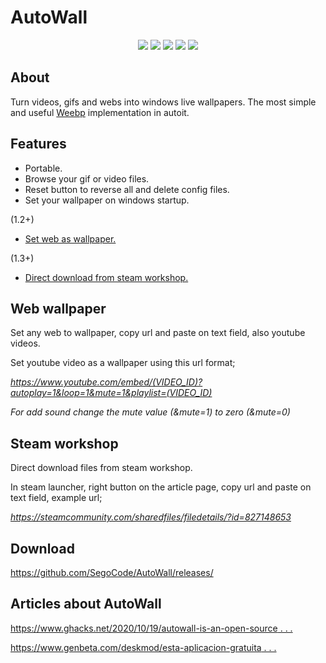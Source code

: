# AutoWall

<p align="center">
<img src="https://github.com/SegoCode/AutoWall/blob/master/media/demo.gif">
<img src="https://img.shields.io/badge/core-weebp & mpv-red"> <img src="https://img.shields.io/badge/-%20Made%20with%20Autoit%20❤-blue.svg"> <img src="https://img.shields.io/badge/Platform%20%26%20Version%20Support-Windows%2010-green"> <img src="https://img.shields.io/github/languages/code-size/segocode/autowall">
</p>

## About

Turn videos, gifs and webs into windows live wallpapers. The most simple and useful [Weebp](src/weebp) implementation in autoit. 

## Features
- Portable.
- Browse your gif or video files.
- Reset button to reverse all and delete config files.
- Set your wallpaper on windows startup.

(1.2+)

- [Set web as wallpaper.](#web-wallpaper)

(1.3+)

- [Direct download from steam workshop.](#steam-workshop)

## Web wallpaper
 Set any web to wallpaper, copy url and paste on text field, also youtube videos.
 
 Set youtube video as a wallpaper using this url format;
 
 *https://www.youtube.com/embed/(VIDEO_ID)?autoplay=1&loop=1&mute=1&playlist=(VIDEO_ID)*
 
 *For add sound change the mute value (&mute=1) to zero (&mute=0)*


## Steam workshop
 Direct download files from steam workshop.
 
 In steam launcher, right button on the article page, copy url and paste on text field, example url;
 
 *https://steamcommunity.com/sharedfiles/filedetails/?id=827148653*

## Download

https://github.com/SegoCode/AutoWall/releases/


## Articles about AutoWall

[https://www.ghacks.net/2020/10/19/autowall-is-an-open-source . . . ](https://www.ghacks.net/2020/10/19/autowall-is-an-open-source-program-that-can-display-animated-gifs-and-videos-as-your-wallpaper/)

[https://www.genbeta.com/deskmod/esta-aplicacion-gratuita . . . ](https://www.genbeta.com/deskmod/esta-aplicacion-gratuita-puedes-poner-gif-video-como-fondo-pantalla-windows-10)




